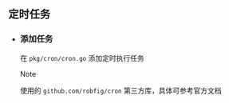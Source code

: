 ## 定时任务

* ### 添加任务
    在 `pkg/cron/cron.go`  添加定时执行任务

    > [!NOTE]
    > 使用的 `github.com/robfig/cron` 第三方库，具体可参考官方文档